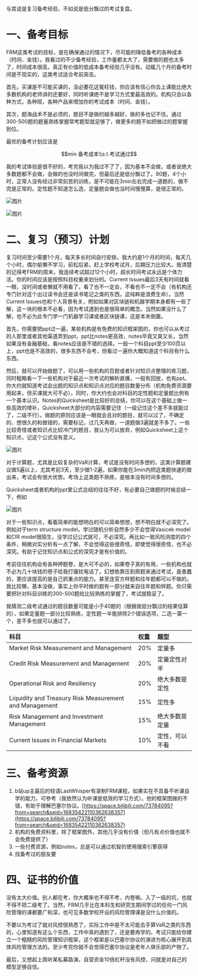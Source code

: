 与其说是复习备考经验，不如说是低分飘过的考试复盘。

# 一、备考目标

FRM这类考试的目标，是在确保通过的情况下，尽可能的降低备考的各种成本（时间、金钱）。我看过的不少备考经验，工作量都太大了，需要做的题也太多了，时间成本很高，真正有价值的低成本备考经验几乎没有。动辄几个月的备考时间是不现实的，这类考试适合考前突击。

首先，买课是不可能买课的，没必要花这冤枉钱，你应该有信心你去上课能比绝大多数机构的老师讲的还要好，同时听课绝不是学习方式里最高效的。机构只会以各种方式，各种班，各种产品来增加你的考试成本（时间、金钱）。

其次，题海战术不是必须的，题目不是做的越多越好，做的多也记不住。通过300-500题的题量熟练掌握常考题型就足够了，做更多的题不如把做过的题掌握到位。

最优的备考计划应该是

$$min 备考成本\\s.t.考试通过$$

我的考试体验是很不好的，考完我以为我过不了了，因为基本不会做，或者说绝大多数题都不会做，会做的也没时间做完，但最后还是低分飘过了。80题，4个小时，正常人没有经过非常刻苦的训练，是不可能在3min左右完成一道题的，做不完是正常的。定性题不知道怎么选，定量题会做也没时间慢慢算，是很正常的。

![图片](https://uploader.shimo.im/f/pnO2fkGHUOedvryt.png!thumbnail?fileGuid=VhRYPXw9VtpKJ9Cq)

![图片](https://uploader.shimo.im/f/Mb6oFh7jOXScELt7.png!thumbnail?fileGuid=VhRYPXw9VtpKJ9Cq)

# 二、复习（预习）计划

复习时间至少需要1个月，每天多长时间自行安排。我大约是1个月的时间，每天几个小时，偶尔偷懒不学习，前松后紧。赶上学校考试月，后期压力比较大。我清楚的记得考FRM的周末，我连续考试超过12个小时，超长时间考试永远是个体力活。你的时间应该是按照科目权重来划分的。Current Issues最后3天有时间就看一眼，没时间或者懒就不用看了，看了也不一定会，不看也不一定不会（有机构还专门针对这个出过读书会还是读书笔记之类的东西，这纯粹是浪费生命）。当然Current Issues也和个人背景有关，例如如果对区块链和机器学期本身都有一些了解，这一块的根本不必看，因为考试遇到也是很简单的概念。当然如果没什么了解，也不必为此专门学一门机器学习课或者区块链课，这是本末倒置。

首先，你需要把ppt过一遍，某些机构是有免费的知识框架图的，你也可以从考过的人那里或者其他渠道弄到ppt。ppt比notes更高效，notes毕竟又臭又长，当然如果没有金融基础，看notes应该是不错的选择。一般一个科目ppt至少100页以上，ppt也是不高效的，很多东西不会考，但看过一遍你大概知道这个科目有什么东西。

然后，就可以开始做题了，可以用一些机构的百题或者针对知识点整理的练习题，同时粗略看一下一些机构对于最近一次考试的解析直播，一般有回放，也有ppt。你大约就知道考试会出题的知识点和知识点对应的题目数量分布（机构免费资源要用起来，但买课就大可不必）。同时，你大约也会对科目的定性题和定量题比例有一个基本认识。Notes的Quicksheet是比较好的总结，你可以在这个基础上做一些高效的增补，Quicksheet大部分的内容需要记住（一级记住这个差不多就能过了，二级不行）。做题的原则应该是一眼就会且对的题目，就可以过了，不确定的、想很久的和做错的，需要标记，过几天再做，一道题做3遍就差不多了。一些比较奇怪或者知识点比较冷门的题目，我认为可以放弃，例如Quicksheet上这个知识点，记这个公式没有意义。

![图片](https://uploader.shimo.im/f/TR346fgnUtBUst9K.png!thumbnail?fileGuid=VhRYPXw9VtpKJ9Cq)



对于计算题，尤其是比较复杂的VaR计算，考试是没有时间多想的，这类计算题建议做5遍以上，尤其考前3天，至少做1-2遍，如果你能在3min内把这类题快速的做出来，考试会有很大优势。考场上这类题不熟练，是根本没有时间多想的。

Quicksheet或者机构的ppt里公式总结的往往不好，有必要自己做题的时候总结一下，例如

![图片](https://uploader.shimo.im/f/ijATJFC5YO6KINEo.png!thumbnail?fileGuid=VhRYPXw9VtpKJ9Cq)

对于一些知识点，看着简单的能想明白的可以简单想想，想不明白就不必深究了。例如对于term structure model，学过随机分析自然多少不会觉得Vasicek model和CIR model很陌生，没学过记公式就可，不必深究。再比如一致风险测度的四个条件，稍微对实分析有一点了解，不会觉得这些很奇怪，即使觉得很奇怪，也不必深究。有助于记住知识点和公式的深究才是有价值的。

考前往往机构会有各种押题卷，是大可不必的，如果卷子真的有用，一些机构也就不必为几十块钱的卷子给我打骚扰电话了。幻想依靠压到原题来通过考试，是愚蠢的，更应该提高的是自己抓重点的能力。甚至连官方样题和往年题都可以不做的，我比较懒，基本没做，事实上你平时做的题有一部分就来自往年题和样题。你只需要把针对科目训练的300-500题给比较熟练的掌握了，考试就稳妥了。

我猜测二级考试通过的题目数量可能是小于40题的（根据我低分飘过的结果估算的），如果定量题一部分比较熟练，定性题一半能排除2个错误选项，二选一蒙一个，差不多也就可以通过了。

|科目|权重|题型|
|:----|:----|:----|
|Market Risk Measurement and Management|20%|定量多|
|Credit Risk Measurement and Management|20%|定量定性对半|
|Operational Risk and Resiliency|20%|绝大多数是定性|
|Liquidity and Treasury Risk Measurement and Management|15%|定性多|
|Risk Management and Investment Management|15%|绝大多数是定量|
|Current Issues in Financial Markets|10%|定性，可以不看|

# 三、备考资源

1. b站up主最后的轻语LastWhisper有录制FRM课程，如果实在不具备不听课自学的能力，可参考（我依然认为听课是低效的学习方式）。他的框架图做的不错，有助于理解巴塞尔协议。[https://space.bilibili.com/73784095?from=search&seid=16835422110362638357](https://space.bilibili.com/73784095?from=search&seid=16835422110362638357)
2. 机构的免费资料里，除了框架图外，其他几乎没有价值（但凡有点价值也就不会免费提供了）
3. 一些付费资源，例如notes，总是可以通过机智的使用搜索引擎获得
4. 找备考过的朋友要
# 四、证书的价值

没有太大价值。别人都在考，你大概率也不得不考，内卷嘛。入了一级的坑，也就不得不把二级考了。当然，FRM几乎比在本科生和研究生期间学过的任何一门风险管理的课都要广和深，也可见多数学校开设的风险管理课是没什么价值的。

不要以为考过了就对风控很熟悉了，实际工作中是不太可能去手算VaR之类的东西的，心里知道有这么个东西，工作中真的遇到了，还是要再学的。考试只能给你建立一个粗糙的风险管理知识框架，这个框架是以巴塞尔协议的演进为核心展开到具体风险管理方法的。至少考完你就不会觉得巴塞尔协议是老年人俱乐部的产物了。

最后，又想起上周听某私募路演，自营资金10倍杠杆没有风控，问就是对自己的模型足够自信。


